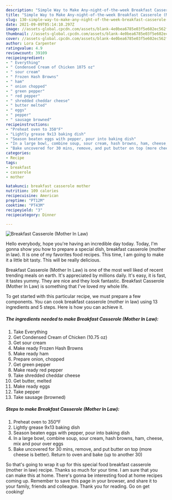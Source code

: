```yaml
---
description: "Simple Way to Make Any-night-of-the-week Breakfast Casserole (Mother In Law)"
title: "Simple Way to Make Any-night-of-the-week Breakfast Casserole (Mother In Law)"
slug: 130-simple-way-to-make-any-night-of-the-week-breakfast-casserole-mother-in-law
date: 2021-09-09T05:14:10.297Z
image: //assets-global.cpcdn.com/assets/blank-4e0bea6785e03f5e602ec562f230caae08da540cada707380b4fe1bbebba43da.png
thumbnail: //assets-global.cpcdn.com/assets/blank-4e0bea6785e03f5e602ec562f230caae08da540cada707380b4fe1bbebba43da.png
cover: //assets-global.cpcdn.com/assets/blank-4e0bea6785e03f5e602ec562f230caae08da540cada707380b4fe1bbebba43da.png
author: Lora Carpenter
ratingvalue: 4.9
reviewcount: 39109
recipeingredient:
- " Everything"
- " Condensed Cream of Chicken 1075 oz"
- " sour cream"
- " Frozen Hash Browns"
- " ham"
- " onion chopped"
- " green pepper"
- " red pepper"
- " shredded cheddar cheese"
- " butter melted"
- " eggs"
- " pepper"
- " sausage browned"
recipeinstructions:
- "Preheat oven to 350°F"
- "Lightly grease 9x13 baking dish"
- "Season beaten eggs with pepper, pour into baking dish"
- "In a large bowl, combine soup, sour cream, hash browns, ham, cheese, mix and pour over eggs"
- "Bake uncovered for 30 mins, remove, and put butter on top (more cheese is better). Return to oven and bake (up to another 30)"
categories:
- Recipe
tags:
- breakfast
- casserole
- mother

katakunci: breakfast casserole mother 
nutrition: 109 calories
recipecuisine: American
preptime: "PT12M"
cooktime: "PT43M"
recipeyield: "3"
recipecategory: Dinner

---
```



![Breakfast Casserole (Mother In Law)](//assets-global.cpcdn.com/assets/blank-4e0bea6785e03f5e602ec562f230caae08da540cada707380b4fe1bbebba43da.png)

Hello everybody, hope you're having an incredible day today. Today, I'm gonna show you how to prepare a special dish, breakfast casserole (mother in law). It is one of my favorites food recipes. This time, I am going to make it a little bit tasty. This will be really delicious.

Breakfast Casserole (Mother In Law) is one of the most well liked of recent trending meals on earth. It's appreciated by millions daily. It's easy, it is fast, it tastes yummy. They are nice and they look fantastic. Breakfast Casserole (Mother In Law) is something that I've loved my whole life.




To get started with this particular recipe, we must prepare a few components. You can cook breakfast casserole (mother in law) using 13 ingredients and 5 steps. Here is how you can achieve it.

<!--inarticleads1-->

##### The ingredients needed to make Breakfast Casserole (Mother In Law):

1. Take  Everything
1. Get  Condensed Cream of Chicken (10.75 oz)
1. Get  sour cream
1. Make ready  Frozen Hash Browns
1. Make ready  ham
1. Prepare  onion, chopped
1. Get  green pepper
1. Make ready  red pepper
1. Take  shredded cheddar cheese
1. Get  butter, melted
1. Make ready  eggs
1. Take  pepper
1. Take  sausage (browned)




<!--inarticleads2-->

##### Steps to make Breakfast Casserole (Mother In Law):

1. Preheat oven to 350°F
1. Lightly grease 9x13 baking dish
1. Season beaten eggs with pepper, pour into baking dish
1. In a large bowl, combine soup, sour cream, hash browns, ham, cheese, mix and pour over eggs
1. Bake uncovered for 30 mins, remove, and put butter on top (more cheese is better). Return to oven and bake (up to another 30)




So that's going to wrap it up for this special food breakfast casserole (mother in law) recipe. Thanks so much for your time. I am sure that you can make this at home. There's gonna be interesting food at home recipes coming up. Remember to save this page in your browser, and share it to your family, friends and colleague. Thank you for reading. Go on get cooking!
